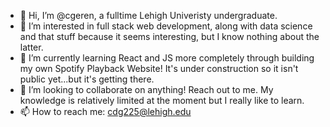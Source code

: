 - 👋 Hi, I’m @cgeren, a fulltime Lehigh Univeristy undergraduate. 
- 👀 I’m interested in full stack web development, along with data science and that stuff because it seems interesting, but I know nothing about the latter.
- 🌱 I’m currently learning React and JS more completely through building my own Spotify Playback Website! It's under construction so it isn't public yet...but it's getting there.
- 💞️ I’m looking to collaborate on anything! Reach out to me. My knowledge is relatively limited at the moment but I really like to learn. 
- 📫 How to reach me: cdg225@lehigh.edu 

<!---
cgeren/cgeren is a ✨ special ✨ repository because its `README.md` (this file) appears on your GitHub profile.
You can click the Preview link to take a look at your changes.
--->
